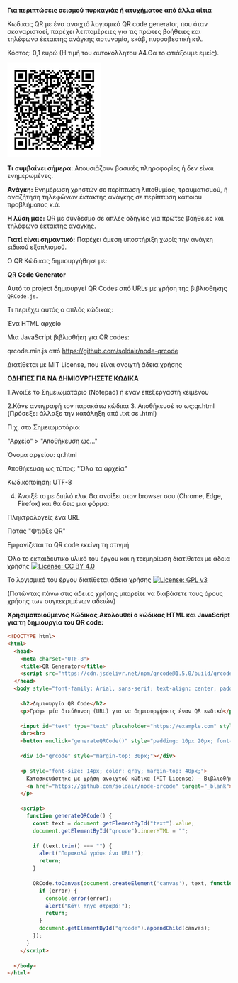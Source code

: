 **Για περιπτώσεις σεισμού πυρκαγιάς ή ατυχήματος από άλλα αίτια**

Κωδικας QR με ένα ανοιχτό λογισμικό QR code generator, που όταν σκαναριστοεί, παρέχει λεπτομέρειες για τις πρώτες βοήθειες και τηλέφωνα έκτακτης ανάγκης αστυνομία, εκάβ, πυροσβεστική κτλ.

Κόστος: 0,1 ευρώ (Η τιμή του αυτοκόλλητου Α4.Θα το φτιάξουμε εμείς).


![QR Code Example](https://github.com/2o-gym-chrys/UNBEATABLES/blob/main/11.%CE%9F%CE%B4%CE%B7%CE%B3%CE%AF%CE%B5%CF%82%20%CE%B3%CE%B9%CE%B1%20%CF%80%CF%81%CF%8E%CF%84%CE%B5%CF%82%20%CE%B2%CE%BF%CE%AE%CE%B8%CE%B5%CE%B9%CE%B5%CF%82%20%CE%BA%CE%B1%CE%B9%20%CF%84%CE%B7%CE%BB%CE%AD%CF%86%CF%89%CE%BD%CE%B1%20%CE%AD%CE%BA%CF%84%CE%B1%CE%BA%CF%84%CE%B7%CF%82%20%CE%B1%CE%BD%CE%AC%CE%B3%CE%BA%CE%B7%CF%82%20%CE%BC%CE%B5%20QR%20%CE%9A%CF%8E%CE%B4%CE%B9%CE%BA%CE%B1/QR%20%CE%9A%CF%8E%CE%B4%CE%B9%CE%BA%CE%B1%CF%82%20%CE%BC%CE%B5%20%20%CE%BF%CE%B4%CE%B7%CE%B3%CE%AF%CE%B5%CF%82%20%CE%B3%CE%B9%CE%B1%20%CF%80%CF%81%CF%8E%CF%84%CE%B5%CF%82%20%CE%B2%CE%BF%CE%AE%CE%B8%CE%B5%CE%B9%CE%B5%CF%82%20%CE%BA%CE%B1%CE%B9%20%CF%84%CE%B7%CE%BB%CE%AD%CF%86%CF%89%CE%BD%CE%B1%20%CE%AD%CE%BA%CF%84%CE%B1%CE%BA%CF%84%CE%B7%CF%82%20%CE%B1%CE%BD%CE%AC%CE%B3%CE%BA%CE%B7%CF%82.png?raw=true)


**Τι συμβαίνει σήμερα:** Απουσιάζουν βασικές πληροφορίες ή δεν είναι ενημερωμένες.

**Ανάγκη:** Ενημέρωση χρηστών σε περίπτωση λιποθυμίας, τραυματισμού, ή αναζήτηση τηλεφώνων έκτακτης ανάγκης σε περίπτωση κάποιου προβλήματος  κ.ά.

**Η λύση μας:** QR με σύνδεσμο σε απλές οδηγίες για  πρώτες βοήθειες και τηλέφωνα έκτακτης αναγκης.

**Γιατί είναι σημαντικό:** Παρέχει άμεση υποστήριξη χωρίς την ανάγκη ειδικού εξοπλισμού.


Ο QR Κώδικας δημιουργήθηκε με:

**QR Code Generator**

Αυτό το project δημιουργεί QR Codes από URLs με χρήση της βιβλιοθήκης `QRCode.js`.

Τι περιέχει αυτός ο απλός κώδικας:

Ένα HTML αρχείο 

Μια JavaScript βιβλιοθήκη για QR codes:

qrcode.min.js από https://github.com/soldair/node-qrcode

Διατίθεται με MIT License, που είναι ανοιχτή άδεια χρήσης


**ΟΔΗΓΙΕΣ ΓΙΑ ΝΑ ΔΗΜΙΟΥΡΓΗΣΕΤΕ ΚΩΔΙΚΑ**

1.Άνοιξε το Σημειωματάριο (Notepad) ή έναν επεξεργαστή κειμένου

2.Κάνε αντιγραφή τον παρακάτω κώδικα
3.  Αποθήκευσέ το ως:qr.html   (Πρόσεξε: άλλαξε την κατάληξη από .txt σε .html)

Π.χ. στο Σημειωματάριο:

"Αρχείο" > "Αποθήκευση ως..."

Όνομα αρχείου: qr.html

Αποθήκευση ως τύπος: "Όλα τα αρχεία"

Κωδικοποίηση: UTF-8

4. Άνοιξέ το με διπλό κλικ
Θα ανοίξει στον browser σου (Chrome, Edge, Firefox) και θα δεις μια φόρμα:

Πληκτρολογείς ένα URL

Πατάς "Φτιάξε QR"

Εμφανίζεται το QR code εκείνη τη στιγμή


Όλο το εκπαιδευτικό υλικό του έργου και η τεκμηρίωση διατίθεται με άδεια χρήσης 
[![License: CC BY 4.0](https://img.shields.io/badge/License-CC%20BY%204.0-lightgrey.svg)](https://creativecommons.org/licenses/by/4.0/)

Το λογισμικό του έργου διατίθεται άδεια χρήσης
[![License: GPL v3](https://img.shields.io/badge/License-GPLv3-blue.svg)](https://www.gnu.org/licenses/gpl-3.0)


(Πατώντας πάνω στις άδειες χρήσης μπορείτε να διαβάσετε τους όρους χρήσης των συγκεκριμένων αδειών)



**Χρησιμοποιούμενος Κώδικας**.**Ακολουθεί ο κώδικας HTML και JavaScript για τη δημιουργία του QR code:**


```html
<!DOCTYPE html>
<html>
  <head>
    <meta charset="UTF-8">
    <title>QR Generator</title>
    <script src="https://cdn.jsdelivr.net/npm/qrcode@1.5.0/build/qrcode.min.js"></script>
  </head>
  <body style="font-family: Arial, sans-serif; text-align: center; padding: 40px;">

    <h2>Δημιουργία QR Code</h2>
    <p>Γράψε μία διεύθυνση (URL) για να δημιουργήσεις έναν QR κωδικό</p>

    <input id="text" type="text" placeholder="https://example.com" style="width: 300px; padding: 10px;">
    <br><br>
    <button onclick="generateQRCode()" style="padding: 10px 20px; font-size: 16px;">Φτιάξε QR</button>

    <div id="qrcode" style="margin-top: 30px;"></div>

    <p style="font-size: 14px; color: gray; margin-top: 40px;">
      Κατασκευάστηκε με χρήση ανοιχτού κώδικα (MIT License) – Βιβλιοθήκη: 
      <a href="https://github.com/soldair/node-qrcode" target="_blank">QRCode.js</a>
    </p>

    <script>
      function generateQRCode() {
        const text = document.getElementById("text").value;
        document.getElementById("qrcode").innerHTML = "";

        if (text.trim() === "") {
          alert("Παρακαλώ γράψε ένα URL!");
          return;
        }

        QRCode.toCanvas(document.createElement('canvas'), text, function (error, canvas) {
          if (error) {
            console.error(error);
            alert("Κάτι πήγε στραβά!");
            return;
          }
          document.getElementById("qrcode").appendChild(canvas);
        });
      }
    </script>

  </body>
</html>

